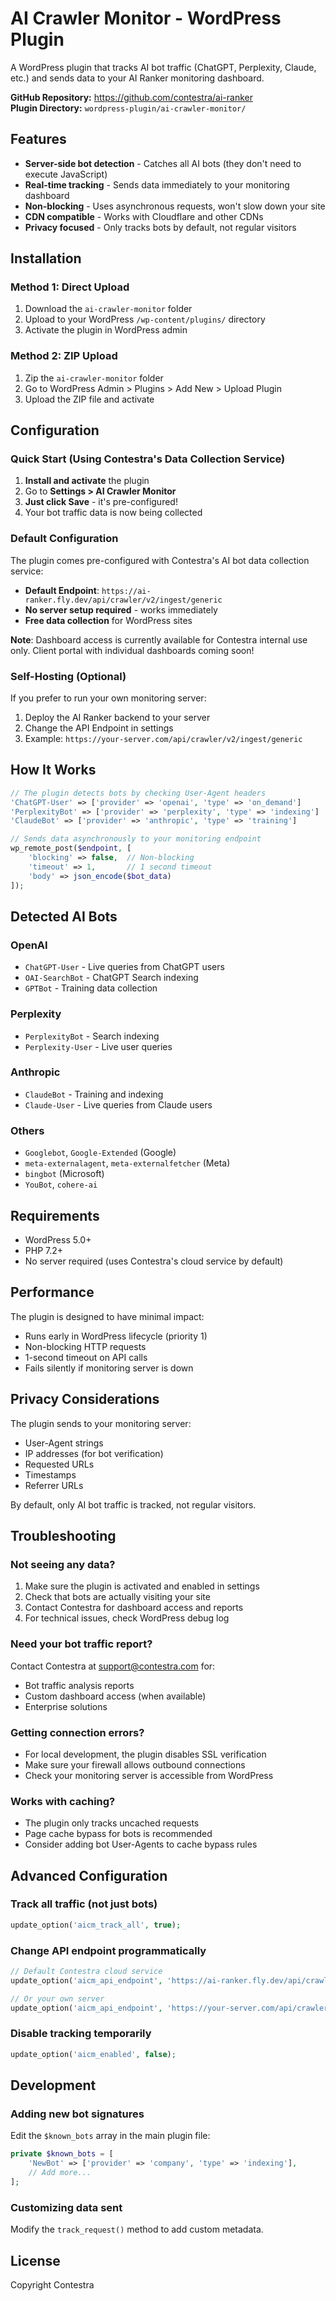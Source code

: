 # AI Crawler Monitor - WordPress Plugin

A WordPress plugin that tracks AI bot traffic (ChatGPT, Perplexity, Claude, etc.) and sends data to your AI Ranker monitoring dashboard.

**GitHub Repository:** https://github.com/contestra/ai-ranker  
**Plugin Directory:** `wordpress-plugin/ai-crawler-monitor/`

## Features

- **Server-side bot detection** - Catches all AI bots (they don't need to execute JavaScript)
- **Real-time tracking** - Sends data immediately to your monitoring dashboard
- **Non-blocking** - Uses asynchronous requests, won't slow down your site
- **CDN compatible** - Works with Cloudflare and other CDNs
- **Privacy focused** - Only tracks bots by default, not regular visitors

## Installation

### Method 1: Direct Upload
1. Download the `ai-crawler-monitor` folder
2. Upload to your WordPress `/wp-content/plugins/` directory
3. Activate the plugin in WordPress admin

### Method 2: ZIP Upload
1. Zip the `ai-crawler-monitor` folder
2. Go to WordPress Admin > Plugins > Add New > Upload Plugin
3. Upload the ZIP file and activate

## Configuration

### Quick Start (Using Contestra's Data Collection Service)
1. **Install and activate** the plugin
2. Go to **Settings > AI Crawler Monitor**
3. **Just click Save** - it's pre-configured!
4. Your bot traffic data is now being collected

### Default Configuration
The plugin comes pre-configured with Contestra's AI bot data collection service:
- **Default Endpoint**: `https://ai-ranker.fly.dev/api/crawler/v2/ingest/generic`
- **No server setup required** - works immediately
- **Free data collection** for WordPress sites

**Note**: Dashboard access is currently available for Contestra internal use only. Client portal with individual dashboards coming soon!

### Self-Hosting (Optional)
If you prefer to run your own monitoring server:
1. Deploy the AI Ranker backend to your server
2. Change the API Endpoint in settings
3. Example: `https://your-server.com/api/crawler/v2/ingest/generic`

## How It Works

```php
// The plugin detects bots by checking User-Agent headers
'ChatGPT-User' => ['provider' => 'openai', 'type' => 'on_demand']
'PerplexityBot' => ['provider' => 'perplexity', 'type' => 'indexing']
'ClaudeBot' => ['provider' => 'anthropic', 'type' => 'training']

// Sends data asynchronously to your monitoring endpoint
wp_remote_post($endpoint, [
    'blocking' => false,  // Non-blocking
    'timeout' => 1,       // 1 second timeout
    'body' => json_encode($bot_data)
]);
```

## Detected AI Bots

### OpenAI
- `ChatGPT-User` - Live queries from ChatGPT users
- `OAI-SearchBot` - ChatGPT Search indexing
- `GPTBot` - Training data collection

### Perplexity
- `PerplexityBot` - Search indexing
- `Perplexity-User` - Live user queries

### Anthropic
- `ClaudeBot` - Training and indexing
- `Claude-User` - Live queries from Claude users

### Others
- `Googlebot`, `Google-Extended` (Google)
- `meta-externalagent`, `meta-externalfetcher` (Meta)
- `bingbot` (Microsoft)
- `YouBot`, `cohere-ai`

## Requirements

- WordPress 5.0+
- PHP 7.2+
- No server required (uses Contestra's cloud service by default)

## Performance

The plugin is designed to have minimal impact:
- Runs early in WordPress lifecycle (priority 1)
- Non-blocking HTTP requests
- 1-second timeout on API calls
- Fails silently if monitoring server is down

## Privacy Considerations

The plugin sends to your monitoring server:
- User-Agent strings
- IP addresses (for bot verification)
- Requested URLs
- Timestamps
- Referrer URLs

By default, only AI bot traffic is tracked, not regular visitors.

## Troubleshooting

### Not seeing any data?
1. Make sure the plugin is activated and enabled in settings
2. Check that bots are actually visiting your site
3. Contact Contestra for dashboard access and reports
4. For technical issues, check WordPress debug log

### Need your bot traffic report?
Contact Contestra at support@contestra.com for:
- Bot traffic analysis reports
- Custom dashboard access (when available)
- Enterprise solutions

### Getting connection errors?
- For local development, the plugin disables SSL verification
- Make sure your firewall allows outbound connections
- Check your monitoring server is accessible from WordPress

### Works with caching?
- The plugin only tracks uncached requests
- Page cache bypass for bots is recommended
- Consider adding bot User-Agents to cache bypass rules

## Advanced Configuration

### Track all traffic (not just bots)
```php
update_option('aicm_track_all', true);
```

### Change API endpoint programmatically
```php
// Default Contestra cloud service
update_option('aicm_api_endpoint', 'https://ai-ranker.fly.dev/api/crawler/v2/ingest/generic');

// Or your own server
update_option('aicm_api_endpoint', 'https://your-server.com/api/crawler/v2/ingest/generic');
```

### Disable tracking temporarily
```php
update_option('aicm_enabled', false);
```

## Development

### Adding new bot signatures
Edit the `$known_bots` array in the main plugin file:
```php
private $known_bots = [
    'NewBot' => ['provider' => 'company', 'type' => 'indexing'],
    // Add more...
];
```

### Customizing data sent
Modify the `track_request()` method to add custom metadata.

## License

Copyright Contestra
